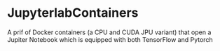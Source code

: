# JupyterlabContainers

A prif of Docker containers (a CPU and CUDA JPU variant) that open a Jupiter Notebook which is equipped with both TensorFlow and Pytorch
